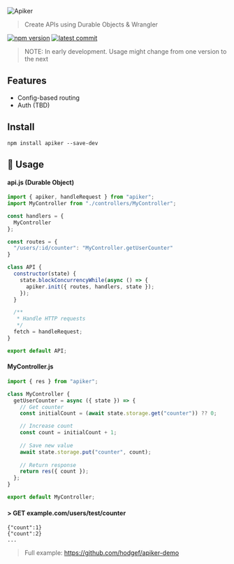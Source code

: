  <div>
 <img alt="Apiker" src="https://user-images.githubusercontent.com/25509135/140666135-42a79ae3-8e0a-4b83-a3f8-c9593a85eea7.png">
</div>

<div>
  <blockquote>Create APIs using Durable Objects & Wrangler</blockquote>

 <a href="https://www.npmjs.com/package/apiker"><img src="https://badgen.net/npm/v/apiker?color=blue" alt="npm version"></a> <a href="https://github.com/hodgef/apiker"><img src="https://img.shields.io/github/last-commit/hodgef/apiker" alt="latest commit"></a></a>
</div>

> NOTE: In early development. Usage might change from one version to the next

## Features

- Config-based routing
- Auth (TBD)

## Install

```
npm install apiker --save-dev
```

## 🚀 Usage
#### api.js (Durable Object)

```js
import { apiker, handleRequest } from "apiker";
import MyController from "./controllers/MyController";

const handlers = {
  MyController
};

const routes = {
  "/users/:id/counter": "MyController.getUserCounter"
}

class API {
  constructor(state) {
    state.blockConcurrencyWhile(async () => {
      apiker.init({ routes, handlers, state });
    });
  }

  /**
   * Handle HTTP requests
   */
  fetch = handleRequest;
}

export default API;

```

#### MyController.js

```js
import { res } from "apiker";

class MyController {
  getUserCounter = async ({ state }) => {
    // Get counter
    const initialCount = (await state.storage.get("counter")) ?? 0;

    // Increase count
    const count = initialCount + 1;
    
    // Save new value
    await state.storage.put("counter", count);
    
    // Return response
    return res({ count });
  };
}

export default MyController;
```

#### \> GET example.com/users/test/counter

```
{"count":1}
{"count":2}
...
```

> Full example: https://github.com/hodgef/apiker-demo
